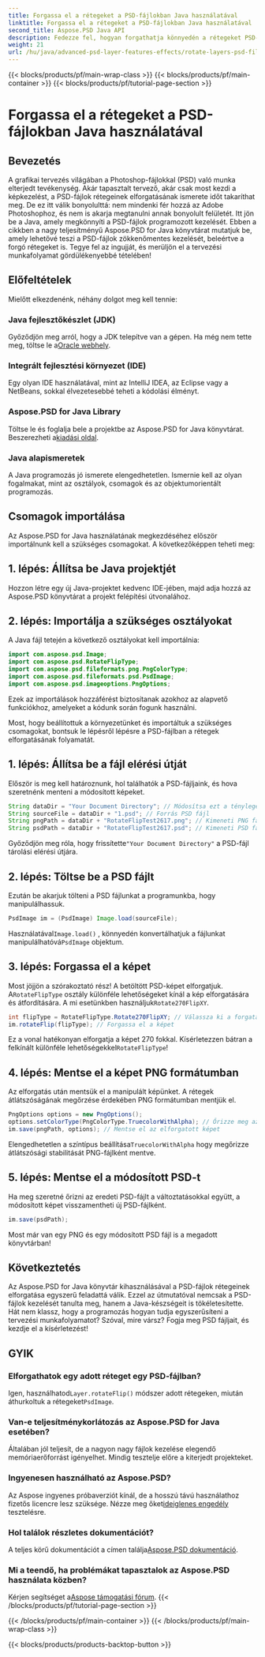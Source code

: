 ```yaml
---
title: Forgassa el a rétegeket a PSD-fájlokban Java használatával
linktitle: Forgassa el a rétegeket a PSD-fájlokban Java használatával
second_title: Aspose.PSD Java API
description: Fedezze fel, hogyan forgathatja könnyedén a rétegeket PSD-fájlokban az Aspose.PSD for Java segítségével ezzel a lépésről lépésre szóló útmutatóval.
weight: 21
url: /hu/java/advanced-psd-layer-features-effects/rotate-layers-psd-files/
---
```


{{< blocks/products/pf/main-wrap-class >}}
{{< blocks/products/pf/main-container >}}
{{< blocks/products/pf/tutorial-page-section >}}

# Forgassa el a rétegeket a PSD-fájlokban Java használatával

## Bevezetés
A grafikai tervezés világában a Photoshop-fájlokkal (PSD) való munka elterjedt tevékenység. Akár tapasztalt tervező, akár csak most kezdi a képkezelést, a PSD-fájlok rétegeinek elforgatásának ismerete időt takaríthat meg. De ez itt válik bonyolulttá: nem mindenki fér hozzá az Adobe Photoshophoz, és nem is akarja megtanulni annak bonyolult felületét. Itt jön be a Java, amely megkönnyíti a PSD-fájlok programozott kezelését. Ebben a cikkben a nagy teljesítményű Aspose.PSD for Java könyvtárat mutatjuk be, amely lehetővé teszi a PSD-fájlok zökkenőmentes kezelését, beleértve a forgó rétegeket is. Tegye fel az ingujját, és merüljön el a tervezési munkafolyamat gördülékenyebbé tételében!
## Előfeltételek
Mielőtt elkezdenénk, néhány dolgot meg kell tennie:
### Java fejlesztőkészlet (JDK)
 Győződjön meg arról, hogy a JDK telepítve van a gépen. Ha még nem tette meg, töltse le a[Oracle webhely](https://www.oracle.com/java/technologies/javase-downloads.html).
### Integrált fejlesztési környezet (IDE)
Egy olyan IDE használatával, mint az IntelliJ IDEA, az Eclipse vagy a NetBeans, sokkal élvezetesebbé teheti a kódolási élményt.
### Aspose.PSD for Java Library
 Töltse le és foglalja bele a projektbe az Aspose.PSD for Java könyvtárat. Beszerezheti a[kiadási oldal](https://releases.aspose.com/psd/java/).
### Java alapismeretek
A Java programozás jó ismerete elengedhetetlen. Ismernie kell az olyan fogalmakat, mint az osztályok, csomagok és az objektumorientált programozás.
## Csomagok importálása
Az Aspose.PSD for Java használatának megkezdéséhez először importálnunk kell a szükséges csomagokat. A következőképpen teheti meg:
## 1. lépés: Állítsa be Java projektjét
Hozzon létre egy új Java-projektet kedvenc IDE-jében, majd adja hozzá az Aspose.PSD könyvtárat a projekt felépítési útvonalához.
## 2. lépés: Importálja a szükséges osztályokat
A Java fájl tetején a következő osztályokat kell importálnia:
```java
import com.aspose.psd.Image;
import com.aspose.psd.RotateFlipType;
import com.aspose.psd.fileformats.png.PngColorType;
import com.aspose.psd.fileformats.psd.PsdImage;
import com.aspose.psd.imageoptions.PngOptions;
```
Ezek az importálások hozzáférést biztosítanak azokhoz az alapvető funkciókhoz, amelyeket a kódunk során fogunk használni. 

Most, hogy beállítottuk a környezetünket és importáltuk a szükséges csomagokat, bontsuk le lépésről lépésre a PSD-fájlban a rétegek elforgatásának folyamatát.
## 1. lépés: Állítsa be a fájl elérési útját

Először is meg kell határoznunk, hol találhatók a PSD-fájljaink, és hova szeretnénk menteni a módosított képeket. 
```java
String dataDir = "Your Document Directory"; // Módosítsa ezt a tényleges dokumentumkönyvtárra.
String sourceFile = dataDir + "1.psd"; // Forrás PSD fájl
String pngPath = dataDir + "RotateFlipTest2617.png"; // Kimeneti PNG fájl elérési útja
String psdPath = dataDir + "RotateFlipTest2617.psd"; // Kimeneti PSD fájl elérési útja
```
 Győződjön meg róla, hogy frissítette`"Your Document Directory"` a PSD-fájl tárolási elérési útjára.
## 2. lépés: Töltse be a PSD fájlt

Ezután be akarjuk tölteni a PSD fájlunkat a programunkba, hogy manipulálhassuk.
```java
PsdImage im = (PsdImage) Image.load(sourceFile);
```
 Használatával`Image.load()` , könnyedén konvertálhatjuk a fájlunkat manipulálhatóvá`PsdImage` objektum.
## 3. lépés: Forgassa el a képet

 Most jöjjön a szórakoztató rész! A betöltött PSD-képet elforgatjuk. A`RotateFlipType` osztály különféle lehetőségeket kínál a kép elforgatására és átfordítására. A mi esetünkben használjuk`Rotate270FlipXY`.
```java
int flipType = RotateFlipType.Rotate270FlipXY; // Válassza ki a forgatás típusát
im.rotateFlip(flipType); // Forgassa el a képet
```
Ez a vonal hatékonyan elforgatja a képet 270 fokkal. Kísérletezzen bátran a felkínált különféle lehetőségekkel`RotateFlipType`!
## 4. lépés: Mentse el a képet PNG formátumban

Az elforgatás után mentsük el a manipulált képünket. A rétegek átlátszóságának megőrzése érdekében PNG formátumban mentjük el.
```java
PngOptions options = new PngOptions();
options.setColorType(PngColorType.TruecolorWithAlpha); // Őrizze meg az átláthatóságot
im.save(pngPath, options); // Mentse el az elforgatott képet
```
 Elengedhetetlen a színtípus beállítása`TruecolorWithAlpha` hogy megőrizze átlátszósági stabilitását PNG-fájlként mentve.
## 5. lépés: Mentse el a módosított PSD-t

Ha meg szeretné őrizni az eredeti PSD-fájlt a változtatásokkal együtt, a módosított képet visszamentheti új PSD-fájlként.
```java
im.save(psdPath);
```
Most már van egy PNG és egy módosított PSD fájl is a megadott könyvtárban!
## Következtetés
Az Aspose.PSD for Java könyvtár kihasználásával a PSD-fájlok rétegeinek elforgatása egyszerű feladattá válik. Ezzel az útmutatóval nemcsak a PSD-fájlok kezelését tanulta meg, hanem a Java-készségeit is tökéletesítette. Hát nem klassz, hogy a programozás hogyan tudja egyszerűsíteni a tervezési munkafolyamatot? Szóval, mire vársz? Fogja meg PSD fájljait, és kezdje el a kísérletezést!
## GYIK
### Elforgathatok egy adott réteget egy PSD-fájlban?
 Igen, használhatod`Layer.rotateFlip()` módszer adott rétegeken, miután áthurkoltuk a rétegeket`PsdImage`.
### Van-e teljesítménykorlátozás az Aspose.PSD for Java esetében?
Általában jól teljesít, de a nagyon nagy fájlok kezelése elegendő memóriaerőforrást igényelhet. Mindig tesztelje előre a kiterjedt projekteket.
### Ingyenesen használható az Aspose.PSD?
 Az Aspose ingyenes próbaverziót kínál, de a hosszú távú használathoz fizetős licencre lesz szüksége. Nézze meg őket[ideiglenes engedély](https://purchase.aspose.com/temporary-license/) tesztelésre.
### Hol találok részletes dokumentációt?
 A teljes körű dokumentációt a címen találja[Aspose.PSD dokumentáció](https://reference.aspose.com/psd/java/).
### Mi a teendő, ha problémákat tapasztalok az Aspose.PSD használata közben?
 Kérjen segítséget a[Aspose támogatási fórum](https://forum.aspose.com/c/psd/34).
{{< /blocks/products/pf/tutorial-page-section >}}

{{< /blocks/products/pf/main-container >}}
{{< /blocks/products/pf/main-wrap-class >}}

{{< blocks/products/products-backtop-button >}}
